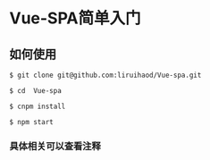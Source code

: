# Vue-SPA简单入门

## 如何使用
```
$ git clone git@github.com:liruihaod/Vue-spa.git
   
$ cd  Vue-spa
    
$ cnpm install
    
$ npm start
```
### 具体相关可以查看注释
